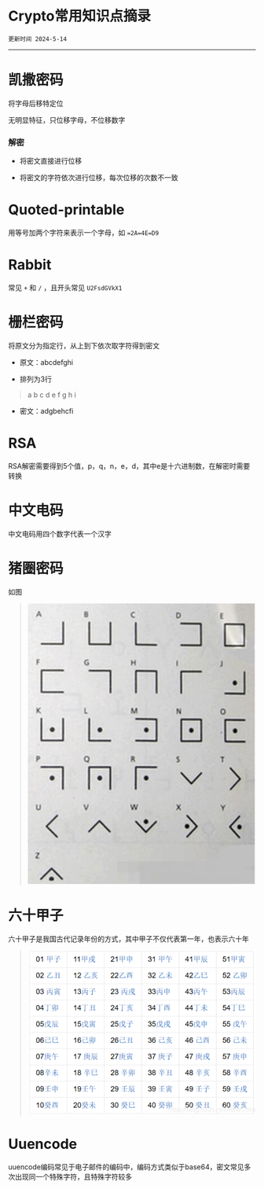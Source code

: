 # Crypto常用知识点摘录

`更新时间 2024-5-14`

---

# 凯撒密码

将字母后移特定位

无明显特征，只位移字母，不位移数字

### 解密

- 将密文直接进行位移

- 将密文的字符依次进行位移，每次位移的次数不一致

# Quoted-printable

用等号加两个字符来表示一个字母，如 `=2A=4E=D9`

# Rabbit

常见 `+` 和 `/` ，且开头常见 `U2FsdGVkX1`

# 栅栏密码

将原文分为指定行，从上到下依次取字符得到密文

- 原文：abcdefghi

- 排列为3行

> a b c
> d e f
> g h i

- 密文：adgbehcfi

# RSA

RSA解密需要得到5个值，p，q，n，e，d，其中e是十六进制数，在解密时需要转换

# 中文电码

中文电码用四个数字代表一个汉字

# 猪圈密码

如图

> <img src="./IMG2/Screenshot 2024-05-14 115120.png">

# 六十甲子

六十甲子是我国古代记录年份的方式，其中甲子不仅代表第一年，也表示六十年

> <img src="./IMG2/Screenshot 2024-05-14 120011.png">

# Uuencode

uuencode编码常见于电子邮件的编码中，编码方式类似于base64，密文常见多次出现同一个特殊字符，且特殊字符较多